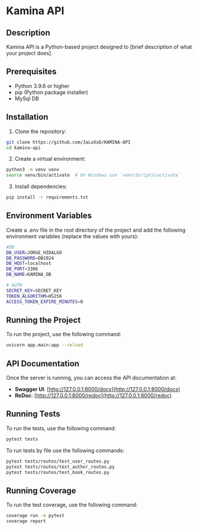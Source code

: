 # Kamina API

## Description
Kamina API is a Python-based project designed to [brief description of what your project does].

## Prerequisites

- Python 3.9.6 or higher
- pip (Python package installer)
- MySql DB

## Installation

1. Clone the repository:
  ```bash
  git clone https://github.com/JaLoXxD/KAMINA-API
  cd kamina-api
  ```

2. Create a virtual environment:
  ```bash
  python3 -m venv venv
  source venv/bin/activate  # On Windows use `venv\Scripts\activate`
  ```

3. Install dependencies:
  ```bash
  pip install -r requirements.txt
  ```

## Environment Variables
Create a .env file in the root directory of the project and add the following environment variables (replace the values with yours):
```bash
#DB
DB_USER=JORGE_HIDALGO
DB_PASSWORD=DB2024
DB_HOST=localhost
DB_PORT=3306
DB_NAME=KAMINA_DB

# AUTH
SECRET_KEY=SECRET_KEY
TOKEN_ALGORITHM=HS256
ACCESS_TOKEN_EXPIRE_MINUTES=0
```

## Running the Project

To run the project, use the following command:
```bash
uvicorn app.main:app --reload
```

## API Documentation

Once the server is running, you can access the API documentation at:

- **Swagger UI**: [http://127.0.0.1:8000/docs](http://127.0.0.1:8000/docs)
- **ReDoc**: [http://127.0.0.1:8000/redoc](http://127.0.0.1:8000/redoc)

## Running Tests

To run the tests, use the following command:
```bash
pytest tests
```
To run tests by file use the following commands:
```bash
pytest tests/routes/test_user_routes.py
pytest tests/routes/test_author_routes.py
pytest tests/routes/test_book_routes.py
```

## Running Coverage

To run the test coverage, use the following command:
```bash
coverage run -m pytest
coverage report
```
